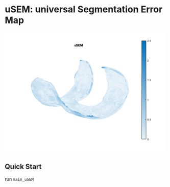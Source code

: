 # uSEM: universal Segmentation Error Map

![sample](README.assets/sample.png)



## Quick Start

run `main_uSEM`

